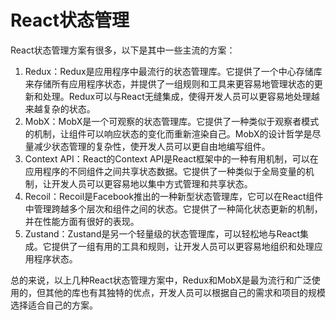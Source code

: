 # React状态管理

React状态管理方案有很多，以下是其中一些主流的方案：

1. Redux：Redux是应用程序中最流行的状态管理库。它提供了一个中心存储库来存储所有应用程序状态，并提供了一组规则和工具来更容易地管理状态的更新和处理。Redux可以与React无缝集成，使得开发人员可以更容易地处理越来越复杂的状态。
2. MobX：MobX是一个可观察的状态管理库。它提供了一种类似于观察者模式的机制，让组件可以响应状态的变化而重新渲染自己。MobX的设计哲学是尽量减少状态管理的复杂性，使开发人员可以更自由地编写组件。
3. Context API：React的Context API是React框架中的一种有用机制，可以在应用程序的不同组件之间共享状态数据。它提供了一种类似于全局变量的机制，让开发人员可以更容易地以集中方式管理和共享状态。
4. Recoil：Recoil是Facebook推出的一种新型状态管理库，它可以在React组件中管理跨越多个层次和组件之间的状态。它提供了一种简化状态更新的机制，并在性能方面有很好的表现。
5. Zustand：Zustand是另一个轻量级的状态管理库，可以轻松地与React集成。它提供了一组有用的工具和规则，让开发人员可以更容易地组织和处理应用程序状态。

总的来说，以上几种React状态管理方案中，Redux和MobX是最为流行和广泛使用的，但其他的库也有其独特的优点，开发人员可以根据自己的需求和项目的规模选择适合自己的方案。
